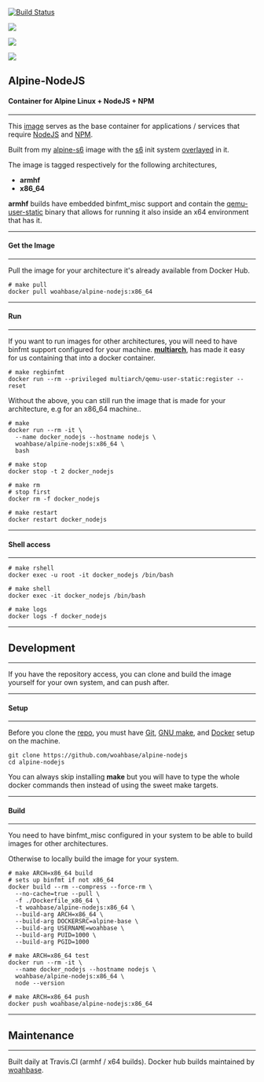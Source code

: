 [![Build Status](https://travis-ci.org/woahbase/alpine-nodejs.svg?branch=master)](https://travis-ci.org/woahbase/alpine-nodejs)

[![](https://images.microbadger.com/badges/image/woahbase/alpine-nodejs.svg)](https://microbadger.com/images/woahbase/alpine-nodejs)

[![](https://images.microbadger.com/badges/commit/woahbase/alpine-nodejs.svg)](https://microbadger.com/images/woahsbase/alpine-nodejs)

[![](https://images.microbadger.com/badges/version/woahbase/alpine-nodejs.svg)](https://microbadger.com/images/woahbase/alpine-nodejs)

## Alpine-NodeJS
#### Container for Alpine Linux + NodeJS + NPM

---

This [image][8] serves as the base container for applications
/ services that require [NodeJS][12] and [NPM][13].

Built from my [alpine-s6][9] image with the [s6][10] init system
[overlayed][11] in it.

The image is tagged respectively for the following architectures,
* **armhf**
* **x86_64**

**armhf** builds have embedded binfmt_misc support and contain the
[qemu-user-static][5] binary that allows for running it also inside
an x64 environment that has it.

---
#### Get the Image
---

Pull the image for your architecture it's already available from
Docker Hub.

```
# make pull
docker pull woahbase/alpine-nodejs:x86_64

```

---
#### Run
---

If you want to run images for other architectures, you will need
to have binfmt support configured for your machine. [**multiarch**][4],
has made it easy for us containing that into a docker container.

```
# make regbinfmt
docker run --rm --privileged multiarch/qemu-user-static:register --reset

```
Without the above, you can still run the image that is made for your
architecture, e.g for an x86_64 machine..

```
# make
docker run --rm -it \
  --name docker_nodejs --hostname nodejs \
  woahbase/alpine-nodejs:x86_64 \
  bash

# make stop
docker stop -t 2 docker_nodejs

# make rm
# stop first
docker rm -f docker_nodejs

# make restart
docker restart docker_nodejs

```

---
#### Shell access
---

```
# make rshell
docker exec -u root -it docker_nodejs /bin/bash

# make shell
docker exec -it docker_nodejs /bin/bash

# make logs
docker logs -f docker_nodejs

```

---
## Development
---

If you have the repository access, you can clone and
build the image yourself for your own system, and can push after.

---
#### Setup
---

Before you clone the [repo][7], you must have [Git][1], [GNU make][2],
and [Docker][3] setup on the machine.

```
git clone https://github.com/woahbase/alpine-nodejs
cd alpine-nodejs

```
You can always skip installing **make** but you will have to
type the whole docker commands then instead of using the sweet
make targets.

---
#### Build
---

You need to have binfmt_misc configured in your system to be able
to build images for other architectures.

Otherwise to locally build the image for your system.

```
# make ARCH=x86_64 build
# sets up binfmt if not x86_64
docker build --rm --compress --force-rm \
  --no-cache=true --pull \
  -f ./Dockerfile_x86_64 \
  -t woahbase/alpine-nodejs:x86_64 \
  --build-arg ARCH=x86_64 \
  --build-arg DOCKERSRC=alpine-base \
  --build-arg USERNAME=woahbase \
  --build-arg PUID=1000 \
  --build-arg PGID=1000

# make ARCH=x86_64 test
docker run --rm -it \
  --name docker_nodejs --hostname nodejs \
  woahbase/alpine-nodejs:x86_64 \
  node --version

# make ARCH=x86_64 push
docker push woahbase/alpine-nodejs:x86_64

```

---
## Maintenance
---

Built daily at Travis.CI (armhf / x64 builds). Docker hub builds maintained by [woahbase][6].

[1]: https://git-scm.com
[2]: https://www.gnu.org/software/make/
[3]: https://www.docker.com
[4]: https://hub.docker.com/r/multiarch/qemu-user-static/
[5]: https://github.com/multiarch/qemu-user-static/releases/
[6]: https://hub.docker.com/u/woahbase

[7]: https://github.com/woahbase/alpine-nodejs
[8]: https://hub.docker.com/r/woahbase/alpine-nodejs
[9]: https://hub.docker.com/r/woahbase/alpine-s6

[10]: https://skarnet.org/software/s6/
[11]: https://github.com/just-containers/s6-overlay
[12]: https://nodejs.org/
[13]: https://www.npmjs.com/
